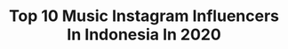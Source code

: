 ---
title: Top 10 Music Instagram Influencers In Indonesia In 2020
description: >-
  Find top music Instagram influencers in Indonesia in 2020. Most popular hashtags: #frenchhouse #beyonce #kebunrayacibodas.
platform: Instagram
hits: 1523
text_top: See the best Instagram accounts on inBeat.
text_bottom: Our database has 1523 Instagram influencers like this in Indonesia for you to connect with.
profiles:
  - username: "derryfransakti"
    fullname: >-
      Derry Fransakti
    bio: >-
      CP ENDORSE : Andrew 081286540278 (wa) CP MUSIC @timricis_id : @bigdonte_id CP MUSIC SOLO DF : @akusara.music - @estodia_shop - Youtube👇🏻
    location: "Indonesia"
    followers: 559284
    engagement: 1257
    commentsToLikes: 0.029803
    id: ck6u0srzrhjsb0j71bnye6amc
    verified: false
    hashtags: "#pemudadukungproduklokal, #hydrafacialindonesia, #semuabisacakep"
  - username: "ankitibose"
    fullname: >-
      Ankiti Bose
    bio: >-
      Co-founder & CEO, Zilingo Those who were seen dancing were thought to be insane by those who could not hear the music.
    location: "Indonesia"
    followers: 21002
    engagement: 1304
    commentsToLikes: 0.027465
    id: ck5zirswng97a0i141kpjl2a5
    verified: true
    hashtags: "#zilingo, #pranjalduckedout, #lifeatzilingo, #zilingoth"
  - username: "gustypratama"
    fullname: >-
      Gusty Pratama 🇮🇩
    bio: >-
      @official5romeo (Yovie Widianto Music Factory) @ywpiano
    location: "Indonesia"
    followers: 31346
    engagement: 308
    commentsToLikes: 0.067118
    id: ck15tgxjzi0th0i194jz396bp
    verified: false
    hashtags: "#beyonce, #musikaldirumahaja, #love, #music"
  - username: "f4jje_"
    fullname: >-
      penikmat_alam
    bio: >-
      🌍kalimantan Selatan🍃 ⏬⏬ 📝It's not just about a trip but it's about how to enjoy the life #hiking #music #savemeratus
    location: "Indonesia"
    followers: 8687
    engagement: 852
    commentsToLikes: 0.070530
    id: ck6ttfreeadgi0j71hs9a7gve
    verified: false
    hashtags: "#bukandigunungmawar, #kalsel, #jalanmenujukebahagian, #kaleanjomblo"
  - username: "daraayupsptsr_"
    fullname: >-
      𝓓𝓪𝓻𝓪 𝓐𝔂𝓾 𝓟𝓾𝓼𝓹𝓲𝓽𝓪𝓼𝓪𝓻𝓲 𝓢𝓾𝓭𝓲𝓻𝓶𝓪𝓷✨
    bio: >-
      Youtube channel 🔴 BAJOL NDANU MANAGEMENT 🔴 TA PRO Music & Publishing 🔴 27 Music Indonesia 🔴 Musik Proaktif Pp/endorse : 081230361329 (mega)
    location: "Indonesia"
    followers: 65062
    engagement: 1163
    commentsToLikes: 0.012870
    id: ckaow4jnc7ebh0i78dfatx5fi
    verified: false
    hashtags: "#nsp1212, #telkomsel, #telkomseljawabali, #loropikir"
  - username: "melmusiq"
    fullname: >-
      Melisa Putri
    bio: >-
      Full time singer x @thegentlemenjkt #divadivasenopati Music : +6281290103000 (Zaid) Brand : +628151646708 (Vivian) 📍 Jakarta, ID
    location: "Indonesia"
    followers: 12668
    engagement: 1171
    commentsToLikes: 0.032434
    id: ck5zvuiet4xnw0i14rwdjm9mr
    verified: false
    hashtags: "#fashionchallenge, #pionirgudangonline, #kleveru, #selflove"
  - username: "ohpeii"
    fullname: >-
      Mamdouh 🦋
    bio: >-
      Musician band | Freelance Model
    location: "Indonesia"
    followers: 12350
    engagement: 1392
    commentsToLikes: 0.015956
    id: ck6tv8up2ku620j71nt1j0k1s
    verified: false
    hashtags: ""
  - username: "bubbukeni"
    fullname: >-
      Keni K.Soeriaatmadja
    bio: >-
      Turn up the music. Turn down the drama. Let's live! • Other chapters of me: @binukon @sasikirana.dc @nuartpark •
    location: "Indonesia"
    followers: 5505
    engagement: 845
    commentsToLikes: 0.136500
    id: ck5zin61hg0vk0i14naqidbzz
    verified: false
    hashtags: "#produkdaurulang, #100tahunitb, #danceforall, #ea"
  - username: "winkywiryawan912"
    fullname: >-
      Winky Wiryawan
    bio: >-
      @morsh.music / @funonaweekend.id / @rahasiaintelijen.id
    location: "Indonesia"
    followers: 158685
    engagement: 93
    commentsToLikes: 0.036137
    id: ckaor4o5blppl0i783ck4r9u3
    verified: true
    hashtags: "#filtereddisco, #discohouse, #kebunrayacibodas, #frenchhouse"
  - username: "fotokonser"
    fullname: >-
      FOTOKONSER.COM
    bio: >-
      Music Documentaries Services You rock the stage, I've got the proof For booking & enquiries please contact ardianto@fotokonser.com
    location: "Indonesia"
    followers: 29465
    engagement: 785
    commentsToLikes: 0.006438
    id: ck5qced3cq55w0i11punlg5v4
    verified: false
    hashtags: "#tool, #throwback, #opporeno, #opporeno10xzoom"
---